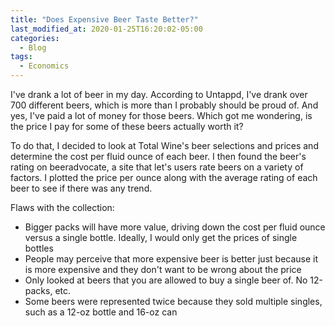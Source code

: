 ```yaml
---
title: "Does Expensive Beer Taste Better?"
last_modified_at: 2020-01-25T16:20:02-05:00
categories:
  - Blog
tags:
  - Economics
---
```


I've drank a lot of beer in my day. According to Untappd, I've drank over 700 different beers, which is more than I probably should be proud of. And yes, I've paid a lot of money for those beers. Which got me wondering, is the price I pay for some of these beers actually worth it?

To do that, I decided to look at Total Wine's beer selections and prices and determine the cost per fluid ounce of each beer. I then found the beer's rating on beeradvocate, a site that let's users rate beers on a variety of factors. I plotted the price per ounce along with the average rating of each beer to see if there was any trend. 

Flaws with the collection: 
* Bigger packs will have more value, driving down the cost per fluid ounce versus a single bottle. Ideally, I would only get the prices of single bottles
* People may perceive that more expensive beer is better just because it is more expensive and they don't want to be wrong about the price
* Only looked at beers that you are allowed to buy a single beer of. No 12-packs, etc.
* Some beers were represented twice because they sold multiple singles, such as a 12-oz bottle and 16-oz can